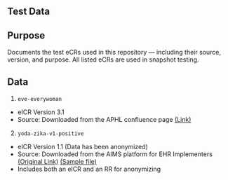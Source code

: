 ## Test Data

## Purpose

Documents the test eCRs used in this repository — including their source, version, and purpose. All listed eCRs are used in snapshot testing.

## Data

1. `eve-everywoman`

- eICR Version 3.1
- Source: Downloaded from the APHL confluence page [(Link)](https://aphlinformatics.atlassian.net/wiki/spaces)

2. `yoda-zika-v1-positive`

- eICR Version 1.1 (Data has been anonymized)
- Source: Downloaded from the AIMS platform for EHR Implementers [(Original Link)](https://ecr.aimsplatform.org/ehr-implementers/test-package) [(Sample file)](https://github.com/CDCgov/dibbs-product-demos/blob/main/validation/ecr-validation/sample-files/CDAR2_IG_PHCASERPT_R2_STU1.1_2019APR_SAMPLE_ZIKA.xml)
- Includes both an eICR and an RR for anonymizing